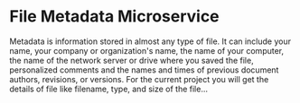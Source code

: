 # File Metadata Microservice

Metadata is information stored in almost any type of file. It can include your name, your company or organization's name, the name of your computer, the name of the network server or drive where you saved the file, personalized comments and the names and times of previous document authors, revisions, or versions. For the current project you will get the details of file like filename, type, and size  of the file...
